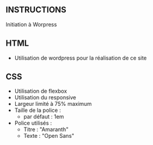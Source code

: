 ## INSTRUCTIONS
Initiation à Worpress

## HTML
- Utilisation de wordpress pour la réalisation de ce site

## CSS
- Utilisation de flexbox
- Utilisation du responsive
- Largeur limité à 75% maximum
- Taille de la police :
    - par défaut : 1em
- Police utilisés :
    - Titre : "Amaranth"
    - Texte : "Open Sans"
